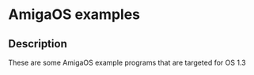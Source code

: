 # AmigaOS examples

## Description

These are some AmigaOS example programs that are targeted for OS 1.3
